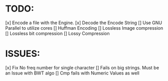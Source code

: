 # TODO: 

[x] Encode a file with the Engine.
[x] Decode the Encode String
[] Use GNU Parallel to utilize cores
[] Huffman Encoding
[] Lossless Image compression
[] Lossless bit compression
[] Lossy Compression

# ISSUES:

[x] Fix No freq number for single character
[] Fails on big strings. Must be an Issue with BWT algo
[] Cmp fails with Numeric Values as well